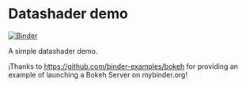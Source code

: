 # Datashader demo 

[![Binder](https://mybinder.org/badge_logo.svg)](https://mybinder.org/v2/gh/julioasotodv/datashader-demo-2/master?urlpath=/proxy/5006/main)

A simple datashader demo.

¡Thanks to https://github.com/binder-examples/bokeh for providing an example of launching a Bokeh Server on mybinder.org!
